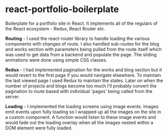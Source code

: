 # react-portfolio-boilerplate
Boilerplate for a portfolio site in React. It implements all of the regulars of the React ecosystem - Redux, React Router etc.

**Routing** - I used the react-router library to handle loading the various components with changes of route. I also handled sub-routes for the blog and works section with parameters being pulled from the route itself which was used to get data from a backend and populate the page. The sliding animations were done using simple CSS classes. 

**Redux** - I had implemented pagination for the works and blog section but it would revert to the first page if you would navigate elsewhere. To maintain the last viewed page I used Redux to maintain the states. Later on when the number of projects and blogs become too much I'll probably convert the pagination to route based with individual 'pages' being called from the server. 

**Loading** - I implemented the loading screens using image events. Images emit events upon fully loading so I wrapped up all the images on the site in a custom component. A function would listen to these image events and would fade out the loading overlay when all the images nested within a DOM element were fully loaded.
